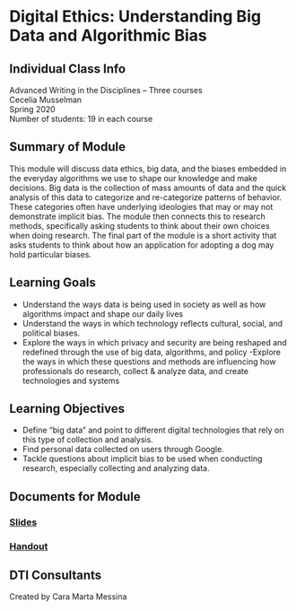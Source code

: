 # Digital Ethics: Understanding Big Data and Algorithmic Bias

## Individual Class Info
Advanced Writing in the Disciplines – Three courses
<br>
Cecelia Musselman 
<br>
Spring 2020
<br>
Number of students: 19 in each course
<br>

## Summary of Module
This module will discuss data ethics, big data, and the biases embedded in the everyday algorithms we use to shape our knowledge and make decisions. Big data is the collection of mass amounts of data and the quick analysis of this data to categorize and re-categorize patterns of behavior. These categories often have underlying ideologies that may or may not demonstrate implicit bias. The module then connects this to research methods, specifically asking students to think about their own choices when doing research. The final part of the module is a short activity that asks students to think about how an application for adopting a dog may hold particular biases. 

## Learning Goals
- Understand the ways data is being used in society as well as how algorithms impact and shape our daily lives 
- Understand the ways in which technology reflects cultural, social, and political biases. 
- Explore the ways in which privacy and security are being reshaped and redefined through the use of big data, algorithms, and policy
 -Explore the ways in which these questions and methods are influencing how professionals do research, collect & analyze data, and create technologies and systems 

## Learning Objectives
- Define “big data” and point to different digital technologies that rely on this type of collection and analysis.
- Find personal data collected on users through Google. 
- Tackle questions about implicit bias to be used when conducting research, especially collecting and analyzing data. 

## Documents for Module

### [Slides](https://github.com/NULabNortheastern/digitalassignmentshowcase/blob/master/data-ethics/sp20-musselman-engw3250-dataethics/slides.pdf)

### [Handout](https://github.com/NULabNortheastern/digitalassignmentshowcase/blob/master/data-ethics/sp20-musselman-engw3250-dataethics/handout-adopt_or_not.pdf)

## DTI Consultants
Created by Cara Marta Messina
